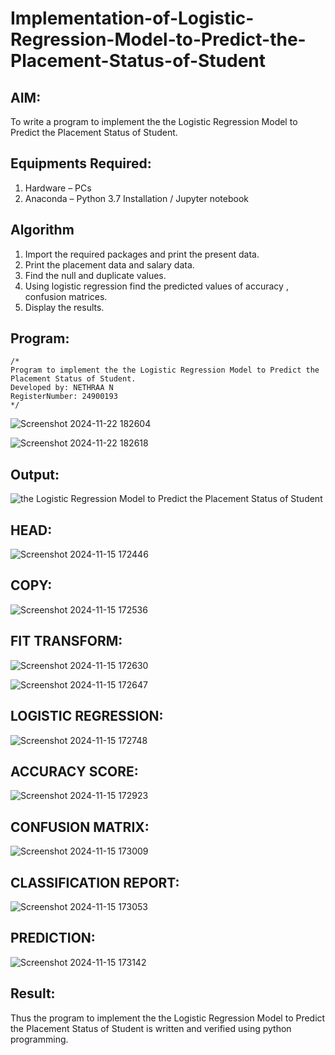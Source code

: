 # Implementation-of-Logistic-Regression-Model-to-Predict-the-Placement-Status-of-Student

## AIM:
To write a program to implement the the Logistic Regression Model to Predict the Placement Status of Student.

## Equipments Required:
1. Hardware – PCs
2. Anaconda – Python 3.7 Installation / Jupyter notebook

## Algorithm
1. Import the required packages and print the present data.
2. Print the placement data and salary data.
3. Find the null and duplicate values.
4. Using logistic regression find the predicted values of accuracy , confusion matrices.
5. Display the results.
## Program:
```
/*
Program to implement the the Logistic Regression Model to Predict the Placement Status of Student.
Developed by: NETHRAA N
RegisterNumber: 24900193 
*/
```

![Screenshot 2024-11-22 182604](https://github.com/user-attachments/assets/85b9db26-3d9d-4a5d-9294-d2e1ac16534f)

![Screenshot 2024-11-22 182618](https://github.com/user-attachments/assets/061fc07a-345f-4449-bb47-72dd9aa17c09)


## Output:
![the Logistic Regression Model to Predict the Placement Status of Student](sam.png)

## HEAD:

![Screenshot 2024-11-15 172446](https://github.com/user-attachments/assets/15e3f9da-1877-4330-9c5b-31bc90fd24af)

## COPY:

![Screenshot 2024-11-15 172536](https://github.com/user-attachments/assets/3fa0d912-2534-427e-b6a8-3f54c96acfa6)

## FIT TRANSFORM:

![Screenshot 2024-11-15 172630](https://github.com/user-attachments/assets/4fa5b45e-dc92-4e3b-9e4c-3b9b5b7aa89c)

![Screenshot 2024-11-15 172647](https://github.com/user-attachments/assets/14822eeb-f138-428c-94f3-8469c2376135)

## LOGISTIC REGRESSION:

![Screenshot 2024-11-15 172748](https://github.com/user-attachments/assets/189a7ed3-49c7-4108-8495-ce8278ede284)

## ACCURACY SCORE:

![Screenshot 2024-11-15 172923](https://github.com/user-attachments/assets/fe7c8a80-c9fd-45d9-a5bb-a168fe05684c)

## CONFUSION MATRIX:

![Screenshot 2024-11-15 173009](https://github.com/user-attachments/assets/7e767cfc-f8f6-4d7c-b00d-5997bb7a2454)

## CLASSIFICATION REPORT:

![Screenshot 2024-11-15 173053](https://github.com/user-attachments/assets/01c39950-80d1-4f77-9ada-60d0ad7680c2)

## PREDICTION:

![Screenshot 2024-11-15 173142](https://github.com/user-attachments/assets/91d65129-7e6f-4492-b153-4549affed4fe)



## Result:
Thus the program to implement the the Logistic Regression Model to Predict the Placement Status of Student is written and verified using python programming.
